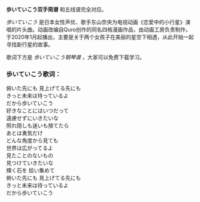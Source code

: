 

**歩いていこう双手简谱** 和五线谱完全对应。

_歩いていこう_
是日本女性声优、歌手东山奈央为电视动画《恋爱中的小行星》演唱的片头曲。动画改编自Quro创作的同名四格漫画作品，由动画工房负责制作，于2020年1月起播出，主要是关于两个女孩子在美丽的星空下相遇，从此开始一起寻找新行星的故事。

歌词下方是 _歩いていこう钢琴谱_ ，大家可以免费下载学习。

### 歩いていこう歌词：

俯いた先にも 見上げてる先にも  
きっと未来は待っているよ  
だから歩いていこう  
好きなことにはいつだって  
遠慮せずにいきたいな  
照れ隠しも迷いも捨てたら  
あとは勇気だけ  
どんな角度から見ても  
世界は広がってるよ  
見たことのないもの  
見つけていきたいな  
輝く石を 拾い集めて  
俯いた先にも 見上げてる先にも  
きっと未来は待っているよ  
だから歩いていこう


